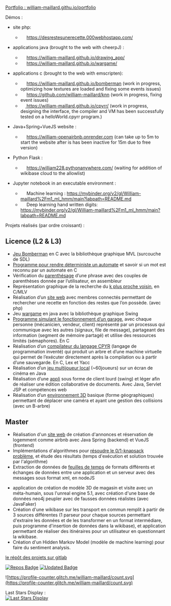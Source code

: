 <!---is a ✨ special ✨ repository because its `README.md` (this file) appears on your GitHub profile.
You can click the Preview link to take a look at your changes.
--->

<a href="https://william-maillard.github.io/portfolio">Portfolio : william-maillard.githu.io/portfolio </a>

Démos :
- site php:
  - <img src="https://gitlab.com/uploads/-/system/project/avatar/37201751/Capture_d_%C3%A9cran_2023-02-18_114633.png" width=15 height=15 /> <a href="https://desrestesunerecette.000webhostapp.com/">https://desrestesunerecette.000webhostapp.com/</a>
  
- applications java (brought to the web with cheerpJ) :
  - <img src="https://william-maillard.github.io/portfolio/images/L3/1_drawing_app/drawing_app.png" width=15 height=15 /> <a href="https://william-maillard.github.io/drawing_app/">https://william-maillard.github.io/drawing_app/</a>
  - <img src="https://gitlab.com/uploads/-/system/project/avatar/37199027/Capture_d_%C3%A9cran_2023-02-18_113928.png" width=15 height=15 /> <a href="https://william-maillard.github.io/wargame/">https://william-maillard.github.io/wargame/</a>
  
- applications c (brought to the web with emscripten):
  - <img src="https://gitlab.com/uploads/-/system/project/avatar/37201572/bomberman.png" width=15 height=15 /> <a href="https://william-maillard.github.io/bomberman">https://william-maillard.github.io/bomberman</a> (work in progress, optimizing how textures are loaded and fixing some events issues)
  - <img src="https://gitlab.com/uploads/-/system/project/avatar/35391483/decision-tree.png" width=15 height=15 /> <a href="https://github.com/william-maillard/knn">https://github.com/william-maillard/knn</a> (work in progress, fixing event issues)
  - <a href="https://william-maillard.github.io/cpyrr/"><img src="https://gitlab.com/uploads/-/system/project/avatar/37198558/cpyrr_logo_2.png" width=15 height=15/> https://william-maillard.github.io/cpyrr/</a> (work in progress, designing the interface, the compiler and VM has been successfully tested on a helloWorld.cpyrr program.)

- Java+Spring+VueJS website :
  - <img src="https://gitlab.com/uploads/-/system/project/avatar/42119334/favicon.ico" width=15 height=15 /> <a href="https://william-openairbnb.onrender.com">https://william-openairbnb.onrender.com</a> (can take up to 5m to start the website after is has been inactive for 15m due to free version)
- Python Flask :
  - <img src="https://gitlab.com/uploads/-/system/project/avatar/46561201/favicon.ico" width=15 height=15 /> <a href="https://william228.pythonanywhere.com/">https://william228.pythonanywhere.com/</a> (waiting for addition of wikibase cloud to the allowlist)
  
- Jupyter notebook in an executable environment :
  - <img src="https://william-maillard.github.io/portfolio/images/M1/7_ml/b.jpg" width=15 height=15 /> Machine learning : <a href="https://mybinder.org/v2/gl/William-maillard%2Fm1_ml_hmm/main?labpath=README.md">https://mybinder.org/v2/gl/William-maillard%2Fm1_ml_hmm/main?labpath=README.md</a>
  - <img src="https://gitlab.com/uploads/-/system/project/avatar/46561252/deep-learning_w.png" width=15 height=15 /> Deep learning hand written digits: <a href="https://mybinder.org/v2/gl/William-maillard%2Fm1_ml_hmm/main?labpath=README.md">https://mybinder.org/v2/gl/William-maillard%2Fm1_ml_hmm/main?labpath=README.md</a>

Projets réalisés (par ordre croissant) :

## Licence (L2 & L3)

-	[Jeu Bomberman](https://gitlab.com/William-maillard/ujm_l2_s3_programmation_imperative_i) en C avec la bibliothèque graphique MVL (surcouche de SDL)
-	[Programme pour rendre déterministe un automate](https://gitlab.com/William-maillard/ujm_l2_s3_langages_formels) et savoir si un mot est reconnu par un automate en C
-	Vérification du [parenthésage](https://gitlab.com/William-maillard/ujm_l2_s3_ue_architecture_des_ordinateurs) d’une phrase avec des couples de parenthèses donnée par l’utilisateur, en assembleur
-	Représentation graphique de la recherche du [k plus proche voisin](https://gitlab.com/William-maillard/kppv-tree), en C/MLV
-	Réalisation d’un [site web](https://gitlab.com/William-maillard/ujm_l2_s4_dw1) avec membres connectés permettant de rechercher une recette en fonction des restes que l’on possède. (avec php)
-	Jeu [wargame](https://gitlab.com/William-maillard/ujm_l3_s5_ue_poo) en java avec la bibliothèque graphique Swing
-	[Programme simulant le fonctionnement d’un garage](https://gitlab.com/William-maillard/ujm_l3_s5_ue_programmation-systeme_coding-party), avec chaque personne (mécanicien, vendeur, client) représenté par un processus qui communique avec les autres (signaux, file de message), partageant des information (segment de mémoire partagé) et utilise des ressources limités (sémaphores). En C
-	Réalisation d’un [compilateur du langage CPYR](https://gitlab.com/William-maillard/ujm_l3_s5_ue_compilation) (langage de programmation inventé) qui produit un arbre et d’une machine virtuelle qui permet de l’exécuter directement après la compilation ou à partir d’une sauvegarde. En C, Lex et Yacc
-	Réalisation d’un [jeu multijoueur local](https://gitlab.com/William-maillard/ujm_l3_s4_projet_tuteure) (~60joueurs) sur un écran de cinéma en Java
-	Réalisation d’une [appli](https://gitlab.com/William-maillard/projetdw2) sous forme de client lourd (swing) et léger afin de réaliser une édition collaborative de documents. Avec Java, Servlet JSP et compétences web
-	Réalisation d’un [environnement 3D](https://gitlab.com/William-maillard/ujm_l3_s6_ue_sai) basique (forme géographiques) permettant de déplacer une caméra et ayant une gestion des collisions (avec un B-arbre)


## Master

- Réalisation d'un [site web](https://gitlab.com/William-maillard/2022-pwa-d) de création d'annonces et réservation de logemment comme airbnb avec Java Spring (backend) et VueJS (frontend)
- Implémentations d'algorithmes pour [résoudre le 0/1-knapsack problème](https://gitlab.com/William-maillard/m1-advanced_algorithms_knapsack), et étude des résultats (temps d'exécution et solution trouvée par l'algorithme)
- Extraction de données de [feuilles de temps](https://gitlab.com/William-maillard/DDS) de formats différents et échanges de données entre une application et un serveur avec des messages sous format xml, en nodeJS
<!-- <img src="https://gitlab.com/uploads/-/system/project/avatar/43180559/ecr_logo.png?width=64" /> [ECR:](https://gitlab.com/William-maillard/e-commerce_revisite) -->
- application de création de modèle 3D de magasin et visite avec un méta-humain, sous l'unreal engine 5.1, avec création d'une base de données neo4j peupler avec de fausses données réalistes (avec JavaFaker)
- Création d'une wikibase sur les transport en commun remplit à partir de 3 sources différentes (1 parseur pour chaque sources permettant d'extraire les données et de les transformer en un format intermédiare, puis programme d'insertion de données dans la wikibase), et application permettant de réaliser des itinéraires pour un utilisateur en questionnant la wikibase.
- Création d'un Hidden Markov Model (modèle de machine learning) pour faire du sentiment analysis.

[le répôt des projets sur gitlab](https://gitlab.com/users/William-maillard/projects)


[![Repos Badge](https://badges.pufler.dev/repos/william-maillard)](https://badges.pufler.dev) [![Updated Badge](https://badges.pufler.dev/updated/william-maillard/william-maillard)](https://badges.pufler.dev)  

![https://profile-counter.glitch.me/william-maillard/count.svg](https://profile-counter.glitch.me/william-maillard/count.svg)  

Last Stars Display :  
[![Last Stars Display](https://badges.pufler.dev/last-stars/william-maillard?count=6&padding=15&perRow=3)](https://badges.pufler.dev)
